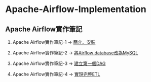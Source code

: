 # Apache-Airflow-Implementation

## Apache Airflow實作筆記

1. Apache Airflow實作筆記-1 →
[簡介、安裝](https://hackmd.io/@yvzFxr2YRsehhJKmPCxCOA/S1Ywii30h)

2. Apache Airflow實作筆記-2 →
[將Airflow database改為MySQL](https://hackmd.io/@yvzFxr2YRsehhJKmPCxCOA/rkdXS2q16)

3. Apache Airflow實作筆記-3 →
[建立第一個DAG](https://hackmd.io/@yvzFxr2YRsehhJKmPCxCOA/r1BneSK1T)

4. Apache Airflow實作筆記-4 →
[實現完整ETL](https://hackmd.io/@yvzFxr2YRsehhJKmPCxCOA/Sy7dKUZx6)

